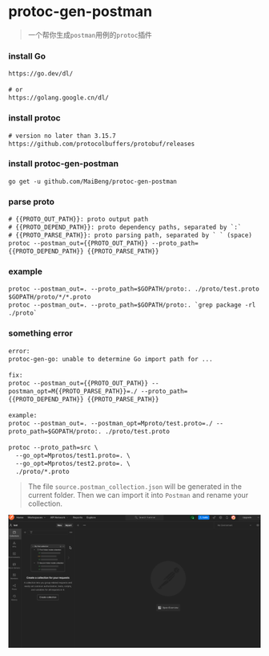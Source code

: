 # protoc-gen-postman

> 一个帮你生成`postman`用例的`protoc`插件

### install Go
```shell
https://go.dev/dl/

# or
https://golang.google.cn/dl/
```

### install protoc
```shell
# version no later than 3.15.7
https://github.com/protocolbuffers/protobuf/releases
```

### install protoc-gen-postman
```shell
go get -u github.com/MaiBeng/protoc-gen-postman
```

### parse proto
```shell
# {{PROTO_OUT_PATH}}: proto output path
# {{PROTO_DEPEND_PATH}}: proto dependency paths, separated by `:`
# {{PROTO_PARSE_PATH}}: proto parsing path, separated by ` ` (space)
protoc --postman_out={{PROTO_OUT_PATH}} --proto_path={{PROTO_DEPEND_PATH}} {{PROTO_PARSE_PATH}}
```

### example
```shell
protoc --postman_out=. --proto_path=$GOPATH/proto:. ./proto/test.proto $GOPATH/proto/*/*.proto
protoc --postman_out=. --proto_path=$GOPATH/proto:. `grep package -rl ./proto`
```

### something error
```shell
error:
protoc-gen-go: unable to determine Go import path for ...

fix:
protoc --postman_out={{PROTO_OUT_PATH}} --postman_opt=M{{PROTO_PARSE_PATH}}=./ --proto_path={{PROTO_DEPEND_PATH}} {{PROTO_PARSE_PATH}}

example:
protoc --postman_out=. --postman_opt=Mproto/test.proto=./ --proto_path=$GOPATH/proto:. ./proto/test.proto

protoc --proto_path=src \
  --go_opt=Mprotos/test1.proto=. \
  --go_opt=Mprotos/test2.proto=. \
  ./proto/*.proto
```

> The file `source.postman_collection.json` will be generated in the current folder.
> Then we can import it into `Postman` and rename your collection.

![image](https://github.com/MaiBeng/protoc-gen-postman/blob/main/import.gif)